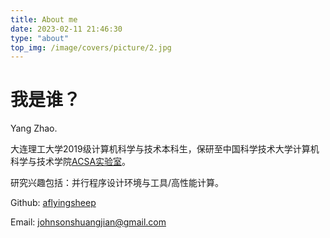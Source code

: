 ```yaml
---
title: About me
date: 2023-02-11 21:46:30
type: "about"
top_img: /image/covers/picture/2.jpg
---
```


# 我是谁？

Yang Zhao.

大连理工大学2019级计算机科学与技术本科生，保研至中国科学技术大学计算机科学与技术学院[ACSA实验室](http://acsa.ustc.edu.cn/)。

研究兴趣包括：并行程序设计环境与工具/高性能计算。

Github: [aflyingsheep](https://github.com/aflyingsheep)

Email: johnsonshuangjian@gmail.com
